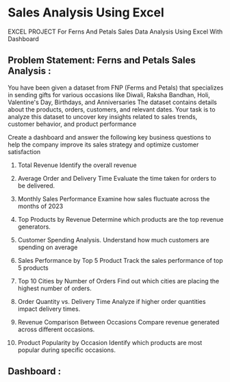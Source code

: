 # Sales Analysis Using Excel
EXCEL  PROJECT For Ferns And Petals Sales Data Analysis Using Excel With Dashboard 



## Problem Statement: Ferns and Petals Sales Analysis :

You have been given a dataset from FNP (Ferms and Petals) that specializes in sending gifts for various occasions like Diwali, Raksha Bandhan, Holi, Valentine's Day, Birthdays, and Anniversaries The dataset contains details about the products, orders, customers, and relevant dates. Your task is to analyze this dataset to uncover key insights related to sales trends, customer behavior, and product performance

Create a dashboard and answer the following key business questions to help the company improve its sales strategy and optimize customer satisfaction

1. Total Revenue Identify the overall revenue

2. Average Order and Delivery Time Evaluate the time taken for orders to be delivered.

3. Monthly Sales Performance Examine how sales fluctuate across the months of 2023

4. Top Products by Revenue Determine which products are the top revenue generators.

5. Customer Spending Analysis. Understand how much customers are spending on average

6. Sales Performance by Top 5 Product Track the sales performance of top 5 products

7. Top 10 Cities by Number of Orders Find out which cities are placing the highest number of orders.

8. Order Quantity vs. Delivery Time Analyze if higher order quantities impact delivery times.

9. Revenue Comparison Between Occasions Compare revenue generated across different occasions.

10. Product Popularity by Occasion Identify which products are most popular during specific occasions.

## Dashboard :


